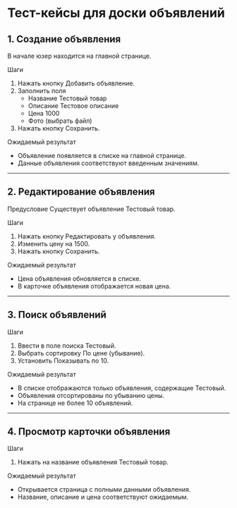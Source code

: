# Тест-кейсы для доски объявлений

## 1. Создание объявления
В начале юзер находится на главной странице.

Шаги
1. Нажать кнопку Добавить объявление.
2. Заполнить поля
   - Название Тестовый товар
   - Описание Тестовое описание
   - Цена 1000
   - Фото (выбрать файл)
3. Нажать кнопку Сохранить.

Ожидаемый результат
- Объявление появляется в списке на главной странице.
- Данные объявления соответствуют введенным значениям.

---

## 2. Редактирование объявления
Предусловие Существует объявление Тестовый товар.

Шаги
1. Нажать кнопку Редактировать у объявления.
2. Изменить цену на 1500.
3. Нажать кнопку Сохранить.

Ожидаемый результат
- Цена объявления обновляется в списке.
- В карточке объявления отображается новая цена.

---

## 3. Поиск объявлений
Шаги
1. Ввести в поле поиска Тестовый.
2. Выбрать сортировку По цене (убывание).
3. Установить Показывать по 10.

Ожидаемый результат
- В списке отображаются только объявления, содержащие Тестовый.
- Объявления отсортированы по убыванию цены.
- На странице не более 10 объявлений.

---

## 4. Просмотр карточки объявления
Шаги
1. Нажать на название объявления Тестовый товар.

Ожидаемый результат
- Открывается страница с полными данными объявления.
- Название, описание и цена соответствуют ожидаемым.
